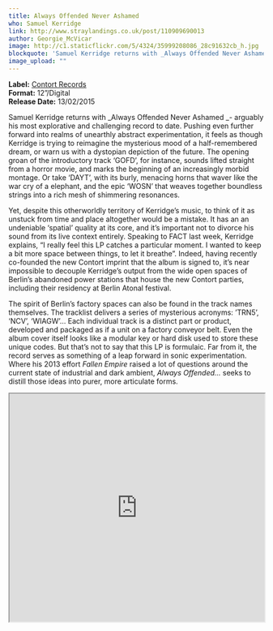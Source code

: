 ```yaml
---
title: Always Offended Never Ashamed
who: Samuel Kerridge
link: http://www.straylandings.co.uk/post/110909690013
author: Georgie_McVicar
image: http://c1.staticflickr.com/5/4324/35999208086_28c91632cb_h.jpg
blockquote: 'Samuel Kerridge returns with _Always Offended Never Ashamed _\- arguably his most explorative and challenging record to date. Pushing even further forward into realms of unearthly abstract experimentation, it feels as though Kerridge is trying to reimagine the mysterious mood of a half-remembered dream, or warn us with a dystopian depiction of the future.'
image_upload: ""
---
```


**Label:** [Contort Records](http://drenchedindistortion.tumblr.com/)
<br>**Format:** 12”/Digital
<br>**Release Date:** 13/02/2015

Samuel Kerridge returns with _Always Offended Never Ashamed _\- arguably his most explorative and challenging record to date. Pushing even further forward into realms of unearthly abstract experimentation, it feels as though Kerridge is trying to reimagine the mysterious mood of a half-remembered dream, or warn us with a dystopian depiction of the future. The opening groan of the introductory track ‘GOFD’, for instance, sounds lifted straight from a horror movie, and marks the beginning of an increasingly morbid montage. Or take ‘DAYT’, with its burly, menacing horns that waver like the war cry of a elephant, and the epic ‘WOSN’ that weaves together boundless strings into a rich mesh of shimmering resonances. 

Yet, despite this otherworldly territory of Kerridge’s music, to think of it as unstuck from time and place altogether would be a mistake. It has an an undeniable ‘spatial’ quality at its core, and it’s important not to divorce his sound from its live context entirely. Speaking to FACT last week, Kerridge explains, “I really feel this LP catches a particular moment. I wanted to keep a bit more space between things, to let it breathe”. Indeed, having recently co-founded the new Contort imprint that the album is signed to, it’s near impossible to decouple Kerridge’s output from the wide open spaces of Berlin’s abandoned power stations that house the new Contort parties, including their residency at Berlin Atonal festival.

The spirit of Berlin’s factory spaces can also be found in the track names themselves. The tracklist delivers a series of mysterious acronyms: ’TRN5’, ‘NCV’, ‘WIAGW’… Each individual track is a distinct part or product, developed and packaged as if a unit on a factory conveyor belt. Even the album cover itself looks like a modular key or hard disk used to store these unique codes. But that’s not to say that this LP is formulaic. Far from it, the record serves as something of a leap forward in sonic experimentation. Where his 2013 effort _Fallen Empire_ raised a lot of questions around the current state of industrial and dark ambient, _Always Offended…_ seeks to distill those ideas into purer, more articulate forms.

<iframe width="100%" height="450" src="https://w.soundcloud.com/player/?url=https%3A//api.soundcloud.com/playlists/78572221&color=8f8f8f&auto_play=false&hide_related=false&show_comments=true&show_user=true&show_reposts=false"></iframe>